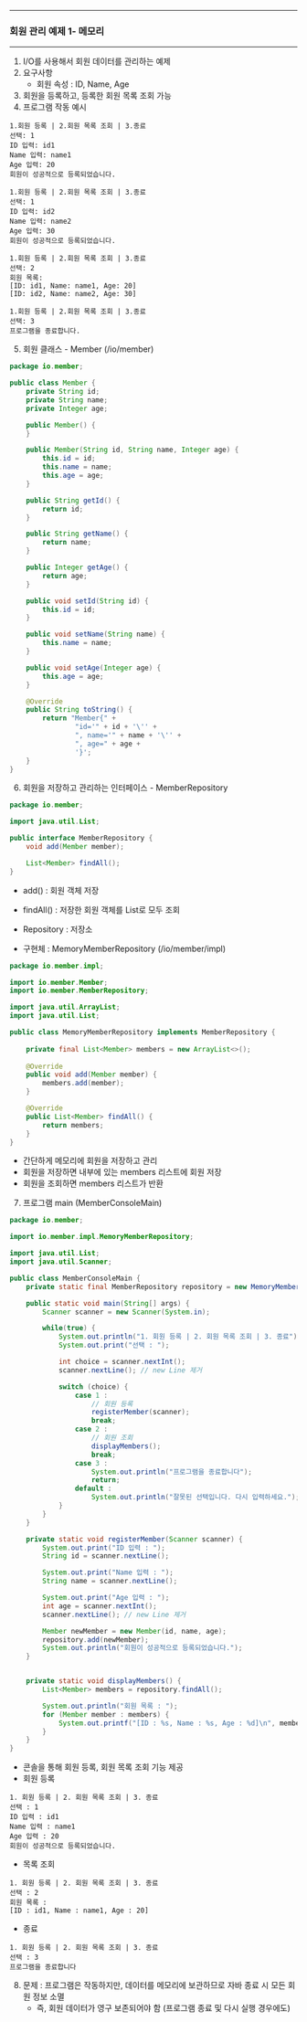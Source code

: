-----
### 회원 관리 예제 1- 메모리
-----
1. I/O를 사용해서 회원 데이터를 관리하는 예제
2. 요구사항
   - 회원 속성 : ID, Name, Age
3. 회원을 등록하고, 등록한 회원 목록 조회 가능
4. 프로그램 작동 예시
```
1.회원 등록 | 2.회원 목록 조회 | 3.종료
선택: 1
ID 입력: id1
Name 입력: name1
Age 입력: 20
회원이 성공적으로 등록되었습니다.

1.회원 등록 | 2.회원 목록 조회 | 3.종료
선택: 1
ID 입력: id2
Name 입력: name2
Age 입력: 30
회원이 성공적으로 등록되었습니다.

1.회원 등록 | 2.회원 목록 조회 | 3.종료
선택: 2
회원 목록:
[ID: id1, Name: name1, Age: 20]
[ID: id2, Name: name2, Age: 30]

1.회원 등록 | 2.회원 목록 조회 | 3.종료
선택: 3
프로그램을 종료합니다.
```

5. 회원 클래스 - Member (/io/member)
```java
package io.member;

public class Member {
    private String id;
    private String name;
    private Integer age;

    public Member() {
    }

    public Member(String id, String name, Integer age) {
        this.id = id;
        this.name = name;
        this.age = age;
    }

    public String getId() {
        return id;
    }

    public String getName() {
        return name;
    }

    public Integer getAge() {
        return age;
    }

    public void setId(String id) {
        this.id = id;
    }

    public void setName(String name) {
        this.name = name;
    }

    public void setAge(Integer age) {
        this.age = age;
    }

    @Override
    public String toString() {
        return "Member{" +
                "id='" + id + '\'' +
                ", name='" + name + '\'' +
                ", age=" + age +
                '}';
    }
}
```

6. 회원을 저장하고 관리하는 인터페이스 - MemberRepository
```java
package io.member;

import java.util.List;

public interface MemberRepository {
    void add(Member member);

    List<Member> findAll();
}
```
  - add() : 회원 객체 저장
  - findAll() : 저장한 회원 객체를 List로 모두 조회
  - Repository : 저장소

  - 구현체 : MemoryMemberRepository (/io/member/impl)
```java
package io.member.impl;

import io.member.Member;
import io.member.MemberRepository;

import java.util.ArrayList;
import java.util.List;

public class MemoryMemberRepository implements MemberRepository {
    
    private final List<Member> members = new ArrayList<>();
    
    @Override
    public void add(Member member) {
        members.add(member);
    }

    @Override
    public List<Member> findAll() {
        return members;
    }
}
```

   - 간단하게 메모리에 회원을 저장하고 관리
   - 회원을 저장하면 내부에 있는 members 리스트에 회원 저장
   - 회원을 조회하면 members 리스트가 반환

7. 프로그램 main (MemberConsoleMain)
```java
package io.member;

import io.member.impl.MemoryMemberRepository;

import java.util.List;
import java.util.Scanner;

public class MemberConsoleMain {
    private static final MemberRepository repository = new MemoryMemberRepository();

    public static void main(String[] args) {
        Scanner scanner = new Scanner(System.in);

        while(true) {
            System.out.println("1. 회원 등록 | 2. 회원 목록 조회 | 3. 종료");
            System.out.print("선택 : ");

            int choice = scanner.nextInt();
            scanner.nextLine(); // new Line 제거

            switch (choice) {
                case 1 :
                    // 회원 등록
                    registerMember(scanner);
                    break;
                case 2 :
                    // 회원 조회
                    displayMembers();
                    break;
                case 3 :
                    System.out.println("프로그램을 종료합니다");
                    return;
                default :
                    System.out.println("잘못된 선택입니다. 다시 입력하세요.");
            }
        }
    }

    private static void registerMember(Scanner scanner) {
        System.out.print("ID 입력 : ");
        String id = scanner.nextLine();

        System.out.print("Name 입력 : ");
        String name = scanner.nextLine();

        System.out.print("Age 입력 : ");
        int age = scanner.nextInt();
        scanner.nextLine(); // new Line 제거

        Member newMember = new Member(id, name, age);
        repository.add(newMember);
        System.out.println("회원이 성공적으로 등록되었습니다.");
    }


    private static void displayMembers() {
        List<Member> members = repository.findAll();

        System.out.println("회원 목록 : ");
        for (Member member : members) {
            System.out.printf("[ID : %s, Name : %s, Age : %d]\n", member.getId(), member.getName(), member.getAge());
        }
    }
}
```
   - 콘솔을 통해 회원 등록, 회원 목록 조회 기능 제공
   - 회원 등록
```
1. 회원 등록 | 2. 회원 목록 조회 | 3. 종료
선택 : 1
ID 입력 : id1
Name 입력 : name1
Age 입력 : 20
회원이 성공적으로 등록되었습니다.
```

   - 목록 조회
```
1. 회원 등록 | 2. 회원 목록 조회 | 3. 종료
선택 : 2
회원 목록 : 
[ID : id1, Name : name1, Age : 20]
```

   - 종료
```
1. 회원 등록 | 2. 회원 목록 조회 | 3. 종료
선택 : 3
프로그램을 종료합니다
```

8. 문제 : 프로그램은 작동하지만, 데이터를 메모리에 보관하므로 자바 종료 시 모든 회원 정보 소멸
   - 즉, 회원 데이터가 영구 보존되어야 함 (프로그램 종료 및 다시 실행 경우에도)
